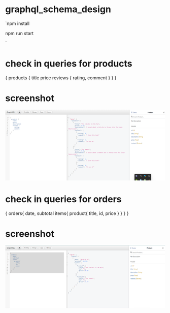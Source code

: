 # graphql_schema_design

`npm install 

npm run start


`

# check in queries for products

{
  products {
    title
    price
    reviews {
      rating,
      comment
    }
  }
}


# screenshot 
![](1.png)

# check in queries for orders

{
  orders{
    date,
    subtotal
    items{
      product{
        title,
        id,
        price
      }
    }
  }
}


# screenshot 
![](Screenshot_1.png)
